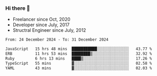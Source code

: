 ### Hi there 👋

- Freelancer since Oct, 2020
- Developer since July, 2017
- Structral Engineer since July, 2012

<!--START_SECTION:waka-->

```txt
From: 24 December 2024 - To: 31 December 2024

JavaScript   15 hrs 48 mins  ███████████░░░░░░░░░░░░░░   43.77 %
ERB          11 hrs 53 mins  ████████▒░░░░░░░░░░░░░░░░   32.92 %
Ruby         6 hrs 13 mins   ████▒░░░░░░░░░░░░░░░░░░░░   17.26 %
TypeScript   55 mins         ▓░░░░░░░░░░░░░░░░░░░░░░░░   02.58 %
YAML         43 mins         ▓░░░░░░░░░░░░░░░░░░░░░░░░   02.03 %
```

<!--END_SECTION:waka-->
